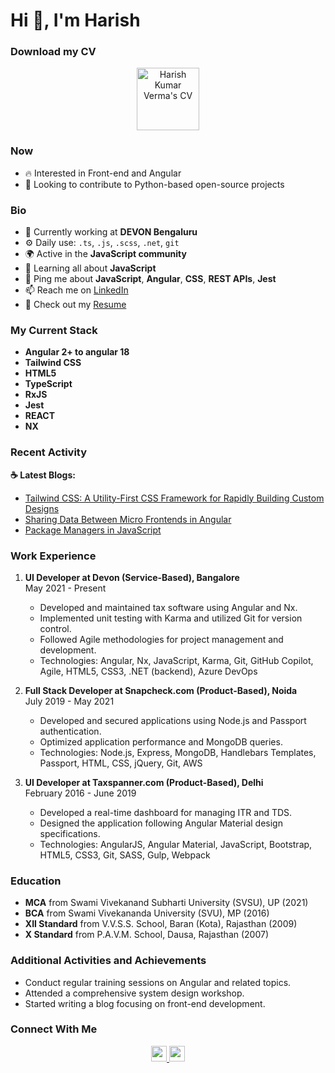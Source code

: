# Hi 👋, I'm Harish

### Download my CV 
<p align="center">
  <a href="https://github.com/harishwordpress/harishcv/raw/master/HarishKumarVerma.pdf">
    <img src="https://github.com/harishwordpress/harishcv/raw/master/cv.png" width="100" alt="Harish Kumar Verma's CV">
  </a>
</p>

### Now
- 🔥 Interested in Front-end and Angular
- 📅 Looking to contribute to Python-based open-source projects

### Bio

- 🏢 Currently working at **DEVON Bengaluru**
- ⚙️ Daily use: `.ts`, `.js`, `.scss`, `.net`, `git`
- 🌍 Active in the **JavaScript community**
- 🌱 Learning all about **JavaScript**
- 💬 Ping me about **JavaScript**, **Angular**, **CSS**, **REST APIs**, **Jest**
- 📫 Reach me on [LinkedIn](https://www.linkedin.com/in/harish-verma-831599a7/)
- 📝 Check out my [Resume](https://github.com/harishwordpress/harishcv/raw/master/HarishKumarVerma.pdf)

### My Current Stack

- **Angular 2+ to angular 18**
- **Tailwind CSS**
- **HTML5**
- **TypeScript**
- **RxJS**
- **Jest**
- **REACT**
- **NX**

### Recent Activity

**☕ Latest Blogs:**

- [Tailwind CSS: A Utility-First CSS Framework for Rapidly Building Custom Designs](https://www.devonblog.com/software-development/tailwind-css-a-utility-first-css-framework-for-rapidly-building-custom-designs/)
- [Sharing Data Between Micro Frontends in Angular](https://www.devonblog.com/software-development/tailwind-css-a-utility-first-css-framework-for-rapidly-building-custom-designs/)
- [Package Managers in JavaScript](https://www.devonblog.com/continuous-delivery/package-managers-in-javascript/)

### Work Experience

1. **UI Developer at Devon (Service-Based), Bangalore**  
   May 2021 - Present
   - Developed and maintained tax software using Angular and Nx.
   - Implemented unit testing with Karma and utilized Git for version control.
   - Followed Agile methodologies for project management and development.
   - Technologies: Angular, Nx, JavaScript, Karma, Git, GitHub Copilot, Agile, HTML5, CSS3, .NET (backend), Azure DevOps

2. **Full Stack Developer at Snapcheck.com (Product-Based), Noida**  
   July 2019 - May 2021
   - Developed and secured applications using Node.js and Passport authentication.
   - Optimized application performance and MongoDB queries.
   - Technologies: Node.js, Express, MongoDB, Handlebars Templates, Passport, HTML, CSS, jQuery, Git, AWS

3. **UI Developer at Taxspanner.com (Product-Based), Delhi**  
   February 2016 - June 2019
   - Developed a real-time dashboard for managing ITR and TDS.
   - Designed the application following Angular Material design specifications.
   - Technologies: AngularJS, Angular Material, JavaScript, Bootstrap, HTML5, CSS3, Git, SASS, Gulp, Webpack

### Education

- **MCA** from Swami Vivekanand Subharti University (SVSU), UP (2021)
- **BCA** from Swami Vivekananda University (SVU), MP (2016)
- **XII Standard** from V.V.S.S. School, Baran (Kota), Rajasthan (2009)
- **X Standard** from P.A.V.M. School, Dausa, Rajasthan (2007)

### Additional Activities and Achievements

- Conduct regular training sessions on Angular and related topics.
- Attended a comprehensive system design workshop.
- Started writing a blog focusing on front-end development.

### Connect With Me

<p align="center">
<a href="https://www.linkedin.com/in/harish-verma-831599a7/">
  <img src="https://img.shields.io/badge/linkedin-%230077B5.svg?&style=for-the-badge&logo=linkedin&logoColor=white" height=25>
</a> 
<a href="https://www.facebook.com/harish.verma.96155">
  <img src="https://img.shields.io/badge/Facebook-1877F2?style=for-the-badge&logo=facebook&logoColor=white" height=25>
</a>
</p>

